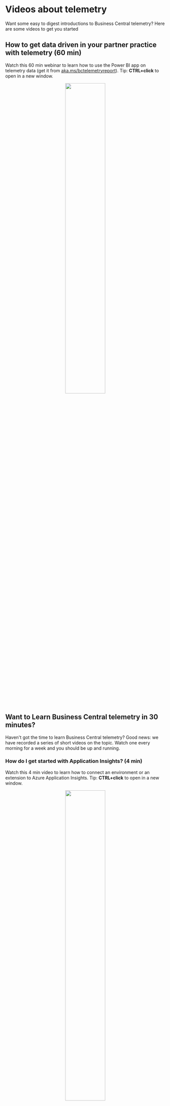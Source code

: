 # Videos about telemetry
Want some easy to digest introductions to Business Central telemetry? Here are some videos to get you started

## How to get data driven in your partner practice with telemetry (60 min)
Watch this 60 min webinar to learn how to use the Power BI app on telemetry data (get it from [aka.ms/bctelemetryreport](https://aka.ms/bctelemetryreport)). Tip: **CTRL+click** to open in a new window.
<p align="center">
<a href="https://www.youtube.com/watch?v=HWmUUOCLVZ8"><img src="https://img.youtube.com/vi/HWmUUOCLVZ8/0.jpg" width="50%"></a>
<br>
</p>


## Want to Learn Business Central telemetry in 30 minutes?
Haven't got the time to learn Business Central telemetry? Good news: we have recorded a series of short videos on the topic. Watch one every morning for a week and you should be up and running. 


### How do I get started with Application Insights? (4 min)
Watch this 4 min video to learn how to connect an environment or an extension to Azure Application Insights. Tip: **CTRL+click** to open in a new window.
<p align="center">
<a href="https://www.youtube.com/watch?v=f4rxr20QG04"><img src="https://img.youtube.com/vi/f4rxr20QG04/0.jpg" width="50%"></a>
<br>
</p>


### How can I analyze performance using the Power BI performance report? (8 min)
Watch this 8 min video to learn how to use the standard Power BI performance report to triage performance issues happening in an environment or an extension. Tip: **CTRL+click** to open in a new window.
<p align="center">
<a href="https://www.youtube.com/watch?v=Kbq6YB8VU-8"><img src="https://img.youtube.com/vi/Kbq6YB8VU-8/0.jpg" width="50%"></a>
<br>
</p>


### How can I triage errors using the Power BI error report? (6 min)
Watch this 6 min video to learn how to use the standard Power BI error report to triage errors happening in an environment or an extension. Tip: **CTRL+click** to open in a new window.
<p align="center">
<a href="https://www.youtube.com/watch?v=ByealbDQqIU"><img src="https://img.youtube.com/vi/ByealbDQqIU/0.jpg" width="50%"></a>
<br>
</p>

### How can I write custom Kusto queries in Dynamics 365 Business Central? (9 min)
Watch this 9 min video to learn how to write Kusto queries against Business Central telemetry. Tip: **CTRL+click** to open in a new window.
<p align="center">
<a href="https://www.youtube.com/watch?v=A1e9ZMo5xcY"><img src="https://img.youtube.com/vi/A1e9ZMo5xcY/0.jpg" width="50%"></a>
<br>
</p>

### How can I troubleshoot issues using the Jupyter Notebook troubleshooting guides? (8 min)
Watch this 8 min video to learn how to troubleshoot issues using the Jupyter Notebook troubleshooting guides. Tip: **CTRL+click** to open in a new window.
<p align="center">
<a href="https://www.youtube.com/watch?v=B3EL0xdvaUY"><img src="https://img.youtube.com/vi/B3EL0xdvaUY/0.jpg" width="50%"></a>
<br>
</p>

### How can I emit telemetry to Azure Application Insights from AL code? (1 min)
Watch this 1 min video to learn how custom telemetry works. If you develop extensions for Business Central, then this is a must-see. Tip: **CTRL+click** to open in a new window.
<p align="center">
<a href="https://www.youtube.com/watch?v=gFG5E9Xd5bA"><img src="https://img.youtube.com/vi/gFG5E9Xd5bA/0.jpg" width="50%"></a>
<br>
</p>

## Other videos

### 2022-02-10 I Need Coffee: Episode 87 - Application Insights and Error Handling (48 min) by Microsoft MVP Steve Endow
Watch Microsoft MVP Steve Endow explore the topic of Business Central telemetry and error handling. Tip: **CTRL+click** to open in a new window.
<p align="center">
<a href="https://www.youtube.com/watch?v=pALCUTk_pgA"><img src="https://img.youtube.com/vi/pALCUTk_pgA/0.jpg" width="50%"></a>
<br>
</p>

### 2022-01-18 Areopa webinar: Telemetry for Business Central - what are the benefits? (61 min) by Microsoft MVP Krzysztof Bialowas
Telemetry for Business Central is one of the key features regarding troubleshooting. Also, it can be a useful tool to get more insights into how users use your app or the whole system. If you are a partner or customer first line of support, you should learn how you can use the telemetry. During the webinar, I will show how ISVs and VARs can use Telemetry - not only using KQL but more friendly tools such as Azure Data Factory, Power BI, or Power Automate. Check what you can do to be more proactive in supporting your users.
<p align="center">
<a href="https://www.youtube.com/watch?v=XMwMqEY5Ebs"><img src="https://img.youtube.com/vi/XMwMqEY5Ebs/0.jpg" width="50%"></a>
<br>
</p>

### 2021-12-23 Getting started with Telemetry in Business Central (24 min) by Microsoft MVP Erik Hougaard
Watch Microsoft MVP Erik Hougaard explore the topic of Jupyter notebook troubleshooting guides using Business Central telemetry. Tip: **CTRL+click** to open in a new window.
<p align="center">
<a href="https://www.youtube.com/watch?v=j5k9xEIkwHg"><img src="https://img.youtube.com/vi/j5k9xEIkwHg/0.jpg" width="50%"></a>
<br>
</p>


### 2020-12-09 BC techtalk 2020: Monitoring Dynamics 365 BC with Application Insights and Jupyter Notebooks by Duilio Tacconi (56 min)
Watch this 56 min video to learn how about Business Central and how to use the troubleshooting guides (TSGs) we added as Jupyter Notebooks. If you need to troubleshoot anything in a Business Central environment (both on-prem and in the cloud), then this is a must-see. Tip: **CTRL+click** to open in a new window.
<p align="center">
<a href="https://www.youtube.com/watch?v=Q9OEZSblr2Y"><img src="https://img.youtube.com/vi/Q9OEZSblr2Y/0.jpg" width="50%"></a>
<br>
</p>


### 2019-03-28 How can I add Azure Alerts as push notifications on my phone? (4 min)
Watch this 4 min video to learn how to add Azure Alerts as push notifications on your phone. The Alerts section in this repository contain sample queries that you can use as a starting point.  Tip: **CTRL+click** to open in a new window.
<p align="center">
<a href="https://www.youtube.com/watch?v=nqqVEISjSGE"><img src="https://img.youtube.com/vi/nqqVEISjSGE/0.jpg" width="50%"></a>
<br>
</p>






# Disclaimer
Microsoft Corporation (“Microsoft”) grants you a nonexclusive, perpetual, royalty-free right to use and modify the software code provided by us for the purposes of illustration  ("Sample Code") and to reproduce and distribute the object code form of the Sample Code, provided that you agree: (i) to not use our name, logo, or trademarks to market your software product in which the Sample Code is embedded; (ii) to include a valid copyright notice on your software product in which the Sample Code is embedded; and (iii) to indemnify, hold harmless, and defend us and our suppliers from and against any claims or lawsuits, whether in an action of contract, tort or otherwise, including attorneys’ fees, that arise or result from the use or distribution of the Sample Code or the use or other dealings in the Sample Code. Unless applicable law gives you more rights, Microsoft reserves all other rights not expressly granted herein, whether by implication, estoppel or otherwise. 

THE SAMPLE CODE IS PROVIDED "AS IS", WITHOUT WARRANTY OF ANY KIND, EXPRESS OR IMPLIED, INCLUDING BUT NOT LIMITED TO THE WARRANTIES OF MERCHANTABILITY, FITNESS FOR A PARTICULAR PURPOSE AND NONINFRINGEMENT. IN NO EVENT SHALL MICROSOFT OR ITS LICENSORS BE LIABLE FOR ANY DIRECT, INDIRECT, INCIDENTAL, SPECIAL, EXEMPLARY, OR CONSEQUENTIAL DAMAGES (INCLUDING, BUT NOT LIMITED TO, PROCUREMENT OF SUBSTITUTE GOODS OR SERVICES; LOSS OF USE, DATA, OR PROFITS; OR BUSINESS INTERRUPTION) HOWEVER CAUSED AND ON ANY THEORY OF LIABILITY, WHETHER IN CONTRACT, STRICT LIABILITY, OR TORT (INCLUDING NEGLIGENCE OR OTHERWISE) ARISING IN ANY WAY OUT OF THE USE OF THE SAMPLE CODE, EVEN IF ADVISED OF THE POSSIBILITY OF SUCH DAMAGE.
